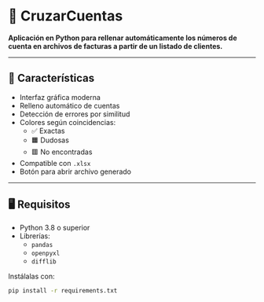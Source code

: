 # 🔄 CruzarCuentas

**Aplicación en Python para rellenar automáticamente los números de cuenta en archivos de facturas a partir de un listado de clientes.**


---

## 🧩 Características

- Interfaz gráfica moderna
- Relleno automático de cuentas
- Detección de errores por similitud
- Colores según coincidencias:
  - ✅ Exactas
  - 🟧 Dudosas
  - 🟥 No encontradas
- Compatible con `.xlsx`
- Botón para abrir archivo generado

---

## 🖥️ Requisitos

- Python 3.8 o superior
- Librerías:
  - `pandas`
  - `openpyxl`
  - `difflib`

Instálalas con:

```bash
pip install -r requirements.txt